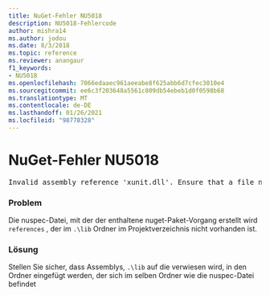 ```yaml
---
title: NuGet-Fehler NU5018
description: NU5018-Fehlercode
author: mishra14
ms.author: jodou
ms.date: 8/3/2018
ms.topic: reference
ms.reviewer: anangaur
f1_keywords:
- NU5018
ms.openlocfilehash: 7066edaaec961aeeabe8f625abb6d7cfec3010e4
ms.sourcegitcommit: ee6c3f203648a5561c809db54ebeb1d0f0598b68
ms.translationtype: MT
ms.contentlocale: de-DE
ms.lasthandoff: 01/26/2021
ms.locfileid: "98778328"
---
```

# <a name="nuget-error-nu5018"></a>NuGet-Fehler NU5018
<pre>Invalid assembly reference 'xunit.dll'. Ensure that a file named 'xunit.dll' exists in the lib directory.</pre>

### <a name="issue"></a>Problem

Die nuspec-Datei, mit der der enthaltene nuget-Paket-Vorgang erstellt wird `references` , der im `.\lib` Ordner im Projektverzeichnis nicht vorhanden ist.


### <a name="solution"></a>Lösung

Stellen Sie sicher, dass Assemblys, `.\lib` auf die verwiesen wird, in den Ordner eingefügt werden, der sich im selben Ordner wie die nuspec-Datei befindet

